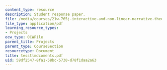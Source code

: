 ```yaml
---
content_type: resource
description: Student response paper.
file: /media/courses/21w-765j-interactive-and-non-linear-narrative-theory-and-practice-spring-2004/59df25478fa158bc5730d78f1daa2a63_tesstlmdcoments.pdf
file_type: application/pdf
learning_resource_types:
- Projects
ocw_type: OCWFile
parent_title: Projects
parent_type: CourseSection
resourcetype: Document
title: tesstlmdcoments.pdf
uid: 59df2547-8fa1-58bc-5730-d78f1daa2a63
---
```

